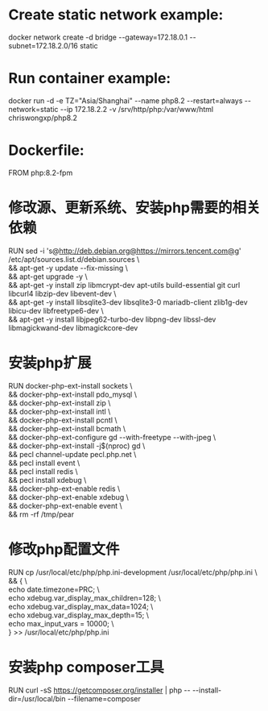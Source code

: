 # Create static network example:
docker network create -d bridge --gateway=172.18.0.1 --subnet=172.18.2.0/16 static

# Run container example:
docker run -d -e TZ="Asia/Shanghai" --name php8.2 --restart=always --network=static --ip 172.18.2.2 -v /srv/http/php:/var/www/html chriswongxp/php8.2

# Dockerfile:
FROM php:8.2-fpm

# 修改源、更新系统、安装php需要的相关依赖
RUN sed -i 's@http://deb.debian.org@https://mirrors.tencent.com@g' /etc/apt/sources.list.d/debian.sources \\<br>
&& apt-get -y update --fix-missing \\<br>
&& apt-get upgrade -y \\<br>
&& apt-get -y install zip libmcrypt-dev apt-utils build-essential git curl libcurl4 libzip-dev libevent-dev \\<br>
&& apt-get -y install libsqlite3-dev libsqlite3-0 mariadb-client zlib1g-dev libicu-dev libfreetype6-dev \\<br>
&& apt-get -y install libjpeg62-turbo-dev libpng-dev libssl-dev libmagickwand-dev libmagickcore-dev

# 安装php扩展
RUN docker-php-ext-install sockets \\<br>
&& docker-php-ext-install pdo_mysql \\<br>
&& docker-php-ext-install zip \\<br>
&& docker-php-ext-install intl \\<br>
&& docker-php-ext-install pcntl \\<br>
&& docker-php-ext-install bcmath \\<br>
&& docker-php-ext-configure gd --with-freetype --with-jpeg \\<br>
&& docker-php-ext-install -j$(nproc) gd \\<br>
&& pecl channel-update pecl.php.net \\<br>
&& pecl install event \\<br>
&& pecl install redis \\<br>
&& pecl install xdebug \\<br>
&& docker-php-ext-enable redis \\<br>
&& docker-php-ext-enable xdebug \\<br>
&& docker-php-ext-enable event \\<br>
&& rm -rf /tmp/pear

# 修改php配置文件
RUN cp /usr/local/etc/php/php.ini-development /usr/local/etc/php/php.ini \\<br>
&& { \\<br>
echo date.timezone=PRC; \\<br>
echo xdebug.var_display_max_children=128; \\<br>
echo xdebug.var_display_max_data=1024; \\<br>
echo xdebug.var_display_max_depth=15; \\<br>
echo max_input_vars = 10000; \\<br>
} >> /usr/local/etc/php/php.ini

# 安装php composer工具
RUN curl -sS https://getcomposer.org/installer | php -- --install-dir=/usr/local/bin --filename=composer
